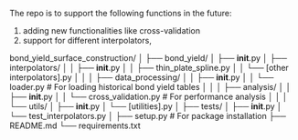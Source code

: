 
The repo is to support the following functions in the future:

1. adding new functionalities like cross-validation
2. support for different interpolators,


bond_yield_surface_construction/
│
├── bond_yield/
│   ├── __init__.py
│   ├── interpolators/
│   │   ├── __init__.py
│   │   ├── thin_plate_spline.py
│   │   └── [other interpolators].py
│   │
│   ├── data_processing/
│   │   ├── __init__.py
│   │   └── loader.py  # For loading historical bond yield tables
│   │
│   ├── analysis/
│   │   ├── __init__.py
│   │   └── cross_validation.py  # For performance analysis
│   │
│   └── utils/
│       ├── __init__.py
│       └── [utilities].py
│
├── tests/
│   ├── __init__.py
│   └── test_interpolators.py
│
├── setup.py  # For package installation
├── README.md
└── requirements.txt
